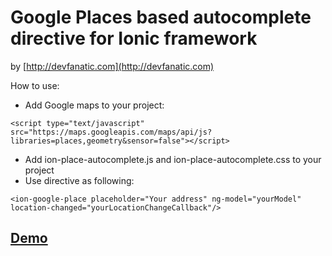# Google Places based autocomplete directive for Ionic framework

by [http://devfanatic.com](http://devfanatic.com)

How to use:

* Add Google maps to your project:
```
<script type="text/javascript" src="https://maps.googleapis.com/maps/api/js?libraries=places,geometry&sensor=false"></script>
```
* Add ion-place-autocomplete.js and ion-place-autocomplete.css to your project
* Use directive as following:
```
<ion-google-place placeholder="Your address" ng-model="yourModel" location-changed="yourLocationChangeCallback"/>
```

## [Demo](http://codepen.io/ivanthecrazy/pen/vNaLJx)